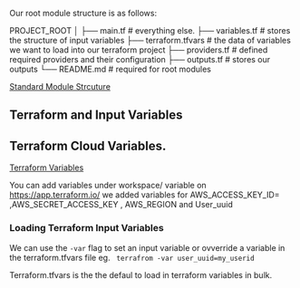 Our root module structure is as follows:

PROJECT_ROOT
│
├── main.tf                 # everything else.
├── variables.tf            # stores the structure of input variables
├── terraform.tfvars        # the data of variables we want to load into our terraform project
├── providers.tf            # defined required providers and their configuration
├── outputs.tf              # stores our outputs
└── README.md               # required for root modules

[Standard Module Strcuture](https://developer.hashicorp.com/terraform/language/modules/develop/structure)

## Terraform and Input Variables


## Terraform Cloud Variables.

[Terraform Variables](https://developer.hashicorp.com/terraform/enterprise/workspaces/variables)

You can add variables under workspace/ variable on https://app.terraform.io/  we added variables for 
AWS_ACCESS_KEY_ID= ,AWS_SECRET_ACCESS_KEY , AWS_REGION and User_uuid

### Loading Terraform Input Variables

We can use the `-var` flag to set an input variable or ovverride a variable in the terraform.tfvars file eg. ` terrafrom -var user_uuid=my_userid`

Terraform.tfvars is the the defaul to load in terraform variables in bulk.
